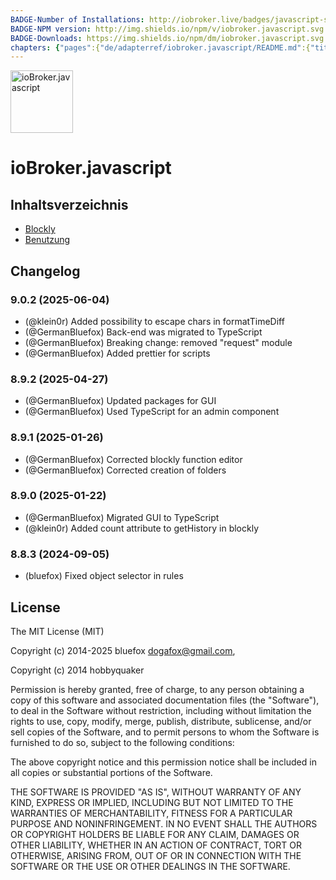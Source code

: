 ```yaml
---
BADGE-Number of Installations: http://iobroker.live/badges/javascript-stable.svg
BADGE-NPM version: http://img.shields.io/npm/v/iobroker.javascript.svg
BADGE-Downloads: https://img.shields.io/npm/dm/iobroker.javascript.svg
chapters: {"pages":{"de/adapterref/iobroker.javascript/README.md":{"title":{"de":"ioBroker.javascript"},"content":"de/adapterref/iobroker.javascript/README.md"},"de/adapterref/iobroker.javascript/blockly.md":{"title":{"de":"Inhalt"},"content":"de/adapterref/iobroker.javascript/blockly.md"},"de/adapterref/iobroker.javascript/usage.md":{"title":{"de":"no title"},"content":"de/adapterref/iobroker.javascript/usage.md"}}}
---
```

<img src="../../admin/javascript.svg" alt="ioBroker.javascript" width="100" />

# ioBroker.javascript

## Inhaltsverzeichnis

- [Blockly](blockly.md)
- [Benutzung](usage.md)

## Changelog
<!--
	### **WORK IN PROGRESS**
-->
### 9.0.2 (2025-06-04)

* (@klein0r) Added possibility to escape chars in formatTimeDiff
* (@GermanBluefox) Back-end was migrated to TypeScript
* (@GermanBluefox) Breaking change: removed "request" module
* (@GermanBluefox) Added prettier for scripts

### 8.9.2 (2025-04-27)

* (@GermanBluefox) Updated packages for GUI
* (@GermanBluefox) Used TypeScript for an admin component

### 8.9.1 (2025-01-26)

* (@GermanBluefox) Corrected blockly function editor
* (@GermanBluefox) Corrected creation of folders

### 8.9.0 (2025-01-22)
* (@GermanBluefox) Migrated GUI to TypeScript
* (@klein0r) Added count attribute to getHistory in blockly

### 8.8.3 (2024-09-05)
* (bluefox) Fixed object selector in rules

## License
The MIT License (MIT)

Copyright (c) 2014-2025 bluefox <dogafox@gmail.com>,

Copyright (c) 2014      hobbyquaker

Permission is hereby granted, free of charge, to any person obtaining a copy
of this software and associated documentation files (the "Software"), to deal
in the Software without restriction, including without limitation the rights
to use, copy, modify, merge, publish, distribute, sublicense, and/or sell
copies of the Software, and to permit persons to whom the Software is
furnished to do so, subject to the following conditions:

The above copyright notice and this permission notice shall be included in
all copies or substantial portions of the Software.

THE SOFTWARE IS PROVIDED "AS IS", WITHOUT WARRANTY OF ANY KIND, EXPRESS OR
IMPLIED, INCLUDING BUT NOT LIMITED TO THE WARRANTIES OF MERCHANTABILITY,
FITNESS FOR A PARTICULAR PURPOSE AND NONINFRINGEMENT. IN NO EVENT SHALL THE
AUTHORS OR COPYRIGHT HOLDERS BE LIABLE FOR ANY CLAIM, DAMAGES OR OTHER
LIABILITY, WHETHER IN AN ACTION OF CONTRACT, TORT OR OTHERWISE, ARISING FROM,
OUT OF OR IN CONNECTION WITH THE SOFTWARE OR THE USE OR OTHER DEALINGS IN
THE SOFTWARE.